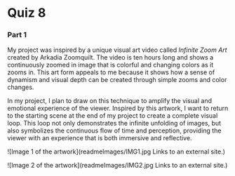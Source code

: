 # Quiz 8

### Part 1

My project was inspired by a unique visual art video called *Infinite Zoom Art* created by Arkadia Zoomquilt. The video is ten hours long and shows a continuously zoomed in image that is colorful and changing colors as it zooms in. This art form appeals to me because it shows how a sense of dynamism and visual depth can be created through simple zooms and color changes.

In my project, I plan to draw on this technique to amplify the visual and emotional experience of the viewer. Inspired by this artwork, I want to return to the starting scene at the end of my project to create a complete visual loop. This loop not only demonstrates the infinite unfolding of images, but also symbolizes the continuous flow of time and perception, providing the viewer with an experience that is both immersive and reflective.
 
![Image 1 of the artwork](readmeImages/IMG1.jpg
Links to an external site.)

![Image 2 of the artwork](readmeImages/IMG2.jpg
Links to an external site.)